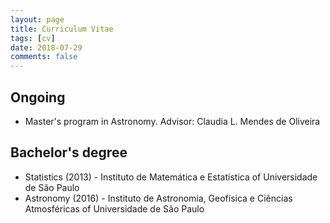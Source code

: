 ```yaml
---
layout: page
title: Curriculum Vitae
tags: [cv]
date: 2018-07-29
comments: false
---
```


## Ongoing

* Master's program in Astronomy. Advisor: Claudia L. Mendes de Oliveira

## Bachelor's degree

* Statistics (2013) - Instituto de Matemática e Estatística of Universidade de São Paulo
* Astronomy (2016) - Instituto de Astronomia, Geofísica e Ciências Atmosféricas of Universidade de São Paulo

